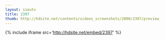 ```yaml
---
layout: sieutv
title: 2397
thumb: http://hdsite.net/contents/videos_screenshots/2000/2397/preview_360p.mp4.jpg
---
```

{% include iframe src='http://hdsite.net/embed/2397' %}
 
